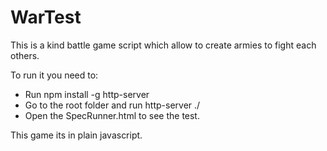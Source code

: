 # WarTest

This is a kind battle game script which allow to create armies to fight each others.

To run it you need to:
  - Run npm install -g http-server
  - Go to the root folder and run http-server ./
  - Open the SpecRunner.html to see the test.

This game its in plain javascript.
